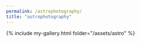 ```yaml
---
permalink: /astrophotography/
title: "astrophotography"
---
```


{% include my-gallery.html folder="/assets/astro" %}
